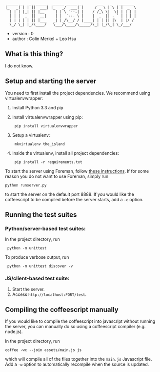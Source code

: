      _____ _   _  _____   _____ _____ _       ___   _   _______ 
    |_   _| | | ||  ___| |_   _/  ___| |     / _ \ | \ | |  _  \
      | | | |_| || |__     | | \ `--.| |    / /_\ \|  \| | | | |
      | | |  _  ||  __|    | |  `--. \ |    |  _  || . ` | | | |
      | | | | | || |___   _| |_/\__/ / |____| | | || |\  | |/ / 
      \_/ \_| |_/\____/   \___/\____/\_____/\_| |_/\_| \_/___/  
                                                            
                                                            
- version  : 0
- author : Colin Merkel + Leo Hsu


## What is this thing?

I do not know.

## Setup and starting the server

You need to first install the project dependencies. We recommend using virtualenvwrapper: 

1. Install Python 3.3 and pip
1. Install virtualenvwrapper using pip:

        pip install virtualenvwrapper

1. Setup a virtualenv:

        mkvirtualenv the_island

1. Inside the virtualenv, install all project dependencies:

        pip install -r requirements.txt

To start the server using Foreman, follow [these instructions](https://github.com/iteloo/the_island/wiki/Developing-using-Heroku). If for some reason you do not want to use Foreman, simply run

    python runserver.py
    
to start the server on the default port 8888. If you would like the coffeescript to be compiled before the server starts, add a `-c` option. 

## Running the test suites

### Python/server-based test suites:

In the project directory, run

     python -m unittest
     
To produce verbose output, run

     python -m unittest discover -v

### JS/client-based test suite:

1. Start the server.
2. Access `http://localhost:PORT/test`.

## Compiling the coffeescript manually

If you would like to compile the coffeescript into javascript without running the server, you can manually do so using a coffeescript compiler (e.g. node.js). 

In the project directory, run

    coffee -wc --join assets/main.js js

which will compile all of the files together into the `main.js` Javascript file. Add a `-w` option to automatically recompile when the source is updated. 
